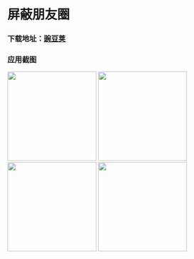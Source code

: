# 屏蔽朋友圈
### 下载地址：[豌豆荚](http://www.wandoujia.com/apps/com.chenshixin.nofriendscircle)
### 应用截图
<img src="http://7xored.com1.z0.glb.clouddn.com/apps_shots_friends1.png" width="200">
<img src="http://7xored.com1.z0.glb.clouddn.com/apps_shots_friends2.png" width="200">
<img src="http://7xored.com1.z0.glb.clouddn.com/apps_shots_friends3.png" width="200">
<img src="http://7xored.com1.z0.glb.clouddn.com/apps_shots_friends4.png" width="200">
